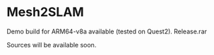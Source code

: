 # Mesh2SLAM

Demo build for ARM64-v8a available (tested on Quest2). Release.rar

Sources will be available soon. 
